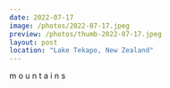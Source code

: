 ```yaml
---
date: 2022-07-17
image: /photos/2022-07-17.jpeg
preview: /photos/thumb-2022-07-17.jpeg
layout: post
location: "Lake Tekapo, New Zealand"
---
```


m o u n t a i n s
